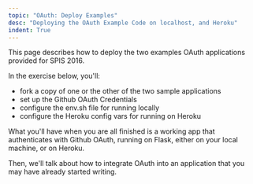 ```yaml
---
topic: "OAuth: Deploy Examples"
desc: "Deploying the OAuth Example Code on localhost, and Heroku"
indent: True
---
```


This page describes how to deploy the two examples OAuth applications provided for SPIS 2016.

In the exercise below, you'll:

* fork a copy of one or the other of the two sample applications
* set up the Github OAuth Credentials
* configure the env.sh file for running locally
* configure the Heroku config vars for running on Heroku

What you'll have when you are all finished is a working app that authenticates with Github OAuth, running on Flask, either on your local machine,
or on Heroku.

Then, we'll talk about how to integrate OAuth into an application that you may have already started writing.

